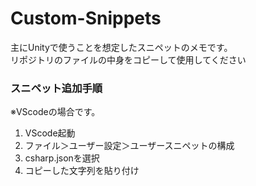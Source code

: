 # Custom-Snippets

主にUnityで使うことを想定したスニペットのメモです。  
リポジトリのファイルの中身をコピーして使用してください

### スニペット追加手順
※VScodeの場合です。  
1. VScode起動
2. ファイル＞ユーザー設定＞ユーザースニペットの構成
3. csharp.jsonを選択
4. コピーした文字列を貼り付け
